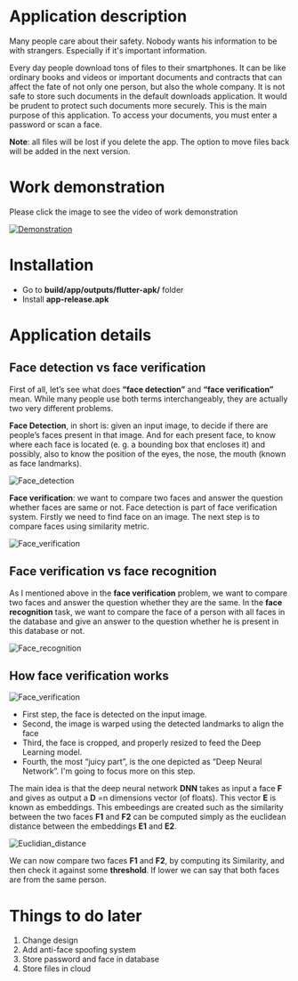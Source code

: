 # Application description
Many people care about their safety. Nobody wants his information to be with strangers. Especially if it's important information.

Every day people download tons of files to their smartphones. It can be like ordinary books and videos or important documents and contracts that can affect the fate of not only one person, but also the whole company. It is not safe to store such documents in the default downloads application. It would be prudent to protect such documents more securely. This is the main purpose of this application. To access your documents, you must enter a password or scan a face.

**Note**: all files will be lost if you delete the app. The option to move files back will be added in the next version.
# Work demonstration
Please click the image to see the video of work demonstration

[![Demonstration](/resources/images/demo.jpg)](https://youtu.be/BFZXkGst5Bs)

# Installation
- Go to **build/app/outputs/flutter-apk/** folder
- Install **app-release.apk**

# Application details
## Face detection vs face verification
First of all, let’s see what does **“face detection”** and **“face verification”** mean. While many people use both terms interchangeably, they are actually two very different problems.

**Face Detection**, in short is: given an input image, to decide if there are people’s faces present in that image. And for each present face, to know where each face is located (e. g. a bounding box that encloses it) and possibly, also to know the position of the eyes, the nose, the mouth (known as face landmarks).

![Face_detection](resources/images/face_detection.png)

**Face verification**: we want to compare two faces and answer the question whether faces are same or not. Face detection is part of face verification system. Firstly we need to find face on an image. The next step is to compare faces using similarity metric.

![Face_verification](resources/images/face_verification.jpg)

## Face verification vs face recognition
As I mentioned above in the **face verification** problem, we want to compare two faces and answer the question whether they are the same. In the **face recognition** task, we want to compare the face of a person with all faces in the database and give an answer to the question whether he is present in this database or not.

![Face_recognition](resources/images/face_recognition.jpg)

## How face verification works

![Face_verification](resources/images/fv_algorithm.jpg)

- First step, the face is detected on the input image.
- Second, the image is warped using the detected landmarks to align the face
- Third, the face is cropped, and properly resized to feed the Deep Learning model.
- Fourth, the most “juicy part”, is the one depicted as “Deep Neural Network”. I'm going to focus more on this step.

The main idea is that the deep neural network **DNN** takes as input a face **F** and gives as output a **D** =n dimensions vector (of floats). This vector **E** is known as embeddings. This embeedings are created such as the similarity between the two faces **F1** and **F2** can be computed simply as the euclidean distance between the embeddings **E1** and **E2**.

![Euclidian_distance](/resources/images/distance.png)

We can now compare two faces **F1** and **F2**, by computing its Similarity, and then check it against some **threshold**. If lower we can say that both faces are from the same person.

# Things to do later
1. Change design
2. Add anti-face spoofing system
3. Store password and face in database
4. Store files in cloud
